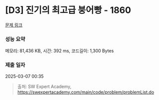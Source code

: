 # [D3] 진기의 최고급 붕어빵 - 1860 

[문제 링크](https://swexpertacademy.com/main/code/problem/problemDetail.do?contestProbId=AV5LsaaqDzYDFAXc) 

### 성능 요약

메모리: 81,436 KB, 시간: 392 ms, 코드길이: 1,300 Bytes

### 제출 일자

2025-03-07 00:35



> 출처: SW Expert Academy, https://swexpertacademy.com/main/code/problem/problemList.do